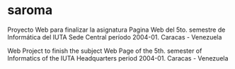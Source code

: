 # saroma
Proyecto Web para finalizar la asignatura Pagina Web del 5to. semestre de Informática del IUTA Sede Central período 2004-01. Caracas - Venezuela


Web Project to finish the subject Web Page of the 5th. semester of Informatics of the IUTA Headquarters period 2004-01. Caracas - Venezuela
